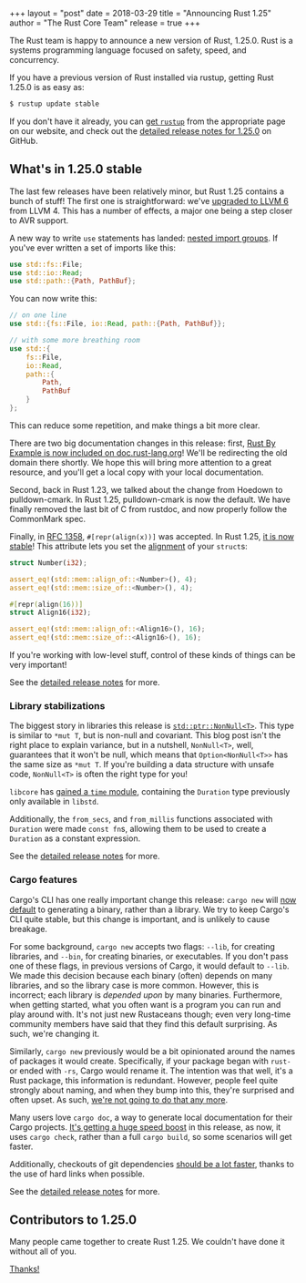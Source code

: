 +++
layout = "post"
date = 2018-03-29
title = "Announcing Rust 1.25"
author = "The Rust Core Team"
release = true
+++

The Rust team is happy to announce a new version of Rust, 1.25.0. Rust is a
systems programming language focused on safety, speed, and concurrency.

If you have a previous version of Rust installed via rustup, getting Rust
1.25.0 is as easy as:

```bash
$ rustup update stable
```

If you don't have it already, you can [get `rustup`][install] from the
appropriate page on our website, and check out the [detailed release notes for
1.25.0][notes] on GitHub.

[install]: https://www.rust-lang.org/install.html
[notes]: https://github.com/rust-lang/rust/blob/master/RELEASES.md#version-1250-2018-03-29

## What's in 1.25.0 stable

The last few releases have been relatively minor, but Rust 1.25 contains a
bunch of stuff! The first one is straightforward: we've [upgraded to LLVM 6]
from LLVM 4. This has a number of effects, a major one
being a step closer to AVR support.

A new way to write `use` statements has landed: [nested import groups]. If you've
ever written a set of imports like this:

```rust
use std::fs::File;
use std::io::Read;
use std::path::{Path, PathBuf};
```

You can now write this:

```rust
// on one line
use std::{fs::File, io::Read, path::{Path, PathBuf}};

// with some more breathing room
use std::{
    fs::File,
    io::Read,
    path::{
        Path,
        PathBuf
    }
};
```

This can reduce some repetition, and make things a bit more clear.

There are two big documentation changes in this release: first, [Rust By
Example is now included on doc.rust-lang.org]! We'll be redirecting the old
domain there shortly. We hope this will bring more attention to a great
resource, and you'll get a local copy with your local documentation.

Second, back in Rust 1.23, we talked about the change from Hoedown to
pulldown-cmark. In Rust 1.25, pulldown-cmark is now the default. We have
finally removed the last bit of C from rustdoc, and now properly follow the
CommonMark spec.

Finally, in [RFC 1358], `#[repr(align(x))]` was accepted. In Rust
1.25, [it is now stable]! This attribute lets you set the [alignment]
of your `struct`s:

```rust
struct Number(i32);

assert_eq!(std::mem::align_of::<Number>(), 4);
assert_eq!(std::mem::size_of::<Number>(), 4);

#[repr(align(16))]
struct Align16(i32);

assert_eq!(std::mem::align_of::<Align16>(), 16);
assert_eq!(std::mem::size_of::<Align16>(), 16);
```

If you're working with low-level stuff, control of these kinds of things
can be very important!

[upgraded to LLVM 6]: https://github.com/rust-lang/rust/pull/47828
[nested import groups]: https://github.com/rust-lang/rust/pull/47948
[Rust By Example is now included on doc.rust-lang.org]: https://doc.rust-lang.org/rust-by-example/
[RFC 1358]: https://github.com/rust-lang/rfcs/blob/master/text/1358-repr-align.md
[it is now stable]: https://github.com/rust-lang/rust/pull/47006
[alignment]: https://en.wikipedia.org/wiki/Data_structure_alignment

See the [detailed release notes][notes] for more.

### Library stabilizations

The biggest story in libraries this release is [`std::ptr::NonNull<T>`]. This type
is similar to `*mut T`, but is non-null and covariant. This blog post isn't the right
place to explain variance, but in a nutshell, `NonNull<T>`, well, guarantees that it
won't be null, which means that `Option<NonNull<T>>` has the same size as `*mut T`.
If you're building a data structure with unsafe code, `NonNull<T>` is often the right
type for you!

[`std::ptr::NonNull<T>`]: https://doc.rust-lang.org/std/ptr/struct.NonNull.html

`libcore` has [gained a `time` module](https://doc.rust-lang.org/core/time/),
containing the `Duration` type previously only available in `libstd`.

Additionally, the `from_secs`, and `from_millis` functions associated with
`Duration` were made `const fn`s, allowing them to be used to create a
`Duration` as a constant expression.

See the [detailed release notes][notes] for more.

### Cargo features

Cargo's CLI has one really important change this release: `cargo new` will
[now default](https://github.com/rust-lang/cargo/pull/5029) to generating a
binary, rather than a library. We try to keep Cargo's CLI quite stable, but
this change is important, and is unlikely to cause breakage.

For some background, `cargo new` accepts two flags: `--lib`, for creating libraries,
and `--bin`, for creating binaries, or executables. If you don't pass one of these
flags, in previous versions of Cargo, it would default to `--lib`. We made this
decision because each binary (often) depends on many libraries, and so the library
case is more common. However, this is incorrect; each library is *depended upon* by
many binaries. Furthermore, when getting started, what you often want is a program
you can run and play around with. It's not just new Rustaceans though; even very
long-time community members have said that they find this default surprising.
As such, we're changing it.

Similarly, `cargo new` previously would be a bit opinionated around the names
of packages it would create. Specifically, if your package began with `rust-`
or ended with `-rs`, Cargo would rename it. The intention was that well,
it's a Rust package, this information is redundant. However, people feel
quite strongly about naming, and when they bump into this, they're surprised
and often upset. As such, [we're not going to do that any
more](https://github.com/rust-lang/cargo/pull/5013).

Many users love `cargo doc`, a way to generate local documentation for their
Cargo projects. [It's getting a huge speed
boost](https://github.com/rust-lang/cargo/pull/4976) in this release, as now,
it uses `cargo check`, rather than a full `cargo build`, so some scenarios
will get faster.

Additionally, checkouts of git dependencies [should be a lot
faster](https://github.com/rust-lang/cargo/pull/4919), thanks to the use of
hard links when possible.

See the [detailed release notes][notes] for more.

## Contributors to 1.25.0

Many people came together to create Rust 1.25. We couldn't have done it
without all of you.

[Thanks!](https://thanks.rust-lang.org/rust/1.25.0)
